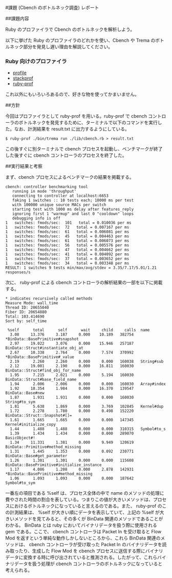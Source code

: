 #課題 (Cbench のボトルネック調査) レポート

##課題内容

Ruby のプロファイラで Cbench のボトルネックを解析しよう。

以下に挙げた Ruby のプロファイラのどれかを使い、Cbench や Trema のボトルネック部分を発見し遅い理由を解説してください。

### Ruby 向けのプロファイラ

* [profile](https://docs.ruby-lang.org/ja/2.1.0/library/profile.html)
* [stackprof](https://github.com/tmm1/stackprof)
* [ruby-prof](https://github.com/ruby-prof/ruby-prof)

これ以外にもいろいろあるので、好きな物を使ってかまいません。

##方針

今回はプロファイラとして ruby-prof を用いる。ruby-prof で cbench コントローラのボトルネックを発見するために、ターミナルで以下のコマンドを実行した。なお、計測結果を result.txt に出力するようにしている。

```
$ ruby-prof ./bin/trema run ./lib/cbench.rb > result.txt
```

この後すぐに別ターミナルで cbench プロセスを起動し、ベンチマークが終了した後すぐに cbench コントローラのプロセスを終了した。

##実行結果と考察

まず、cbench プロセスによるベンチマークの結果を掲載する。

```
cbench: controller benchmarking tool
   running in mode 'throughput'
   connecting to controller at localhost:6653 
   faking 1 switches :: 10 tests each; 10000 ms per test
   with 100000 unique source MACs per switch
   starting test with 1000 ms delay after features_reply
   ignoring first 1 "warmup" and last 0 "cooldown" loops
   debugging info is off
1   switches: fmods/sec:  101   total = 0.010036 per ms 
1   switches: fmods/sec:  72   total = 0.007167 per ms 
1   switches: fmods/sec:  61   total = 0.006081 per ms 
1   switches: fmods/sec:  45   total = 0.004463 per ms 
1   switches: fmods/sec:  61   total = 0.006073 per ms 
1   switches: fmods/sec:  56   total = 0.005576 per ms 
1   switches: fmods/sec:  47   total = 0.004662 per ms 
1   switches: fmods/sec:  41   total = 0.004092 per ms 
1   switches: fmods/sec:  37   total = 0.003652 per ms 
1   switches: fmods/sec:  34   total = 0.003348 per ms 
RESULT: 1 switches 9 tests min/max/avg/stdev = 3.35/7.17/5.01/1.21 responses/s
```

次に、 ruby-prof による cbench コントローラの解析結果の一部を以下に掲載する。

```
* indicates recursively called methods
Measure Mode: wall_time
Thread ID: 20655040
Fiber ID: 20654880
Total: 103.414690
Sort by: self_time

 %self      total      self      wait     child     calls  name
  3.08     13.376     3.187     0.000    10.189   382754  *BinData::BasePrimitive#snapshot
  2.97     19.022     3.076     0.000    15.946   257187   BinData::Struct#instantiate_obj_at
  2.67     10.338     2.764     0.000     7.574   370992  *BinData::BasePrimitive#_value
  2.19      2.260     2.260     0.000     0.000   160038   String#sub
  2.12     19.001     2.190     0.000    16.811   160030   BinData::Struct#find_obj_for_name
  1.95      7.215     2.021     0.000     5.194   160030   BinData::Struct#base_field_name
  1.94      2.006     2.006     0.000     0.000   160030   Array#index
  1.92     18.354     1.984     0.000    16.370   139547   BinData::Base#new
  1.87      1.931     1.931     0.000     0.000   160030   String#to_sym
  1.81      5.638     1.869     0.000     3.769   102845   Kernel#dup
  1.72      2.278     1.780     0.000     0.498   152220   BinData::Struct::Snapshot#[]=
  1.61      1.665     1.665     0.000     0.000   147345   Kernel#initialize_copy
  1.44      1.488     1.488     0.000     0.000   310315   Symbol#to_s
  1.39      1.434     1.434     0.000     0.000   289070   BasicObject#!
  1.34     11.331     1.381     0.000     9.949   120619   BinData::Primitive#method_missing
  1.31      1.445     1.353     0.000     0.092   230771   BinData::Base#get_parameter
  1.26      1.301     1.301     0.000     0.000   115608   BinData::BasePrimitive#initialize_instance
  1.17      4.086     1.208     0.000     2.878   142931  *BinData::BasePrimitive#method_missing
  1.06      1.093     1.093     0.000     0.000   187642   Symbol#to_sym
```

一番左の項目である %self は、プロセス全体の中で name のメソッドの処理に費やされた時間の割合を表している。つまりこの値が大きいメソッドは、プロセスにおけるボトルネックになっていると言えるのである。また、 ruby-prof のこの計測結果は、 %self が大きい順にデータを表示していて、上記の %self が大きいメソッドを見てみると、その多くが BinData 関連のメソッドであることがわかる。 BinData とは ruby においてバイナリデータを扱う際に使用される gem である。ここで、 cbench コントローラは Packet In を受け取ると Flow Mod を返すという単純な動作しかしないところから、これら BinData 関連のメソッドは、 cbench コントローラが受け取った Packet In のバイナリデータを読み取ったり、生成した Flow Mod を cbench プロセスに送信する際にバイナリデータに変換する時に呼び出されていると推測される。したがって、これらバイナリデータを扱う処理が cbench コントローラのボトルネックになっていると考えられる。


















